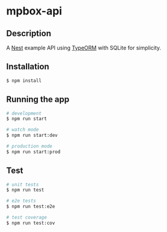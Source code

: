 
# mpbox-api

## Description
A [Nest](https://github.com/nestjs/nest) example API using [TypeORM](https://github.com/typeorm/typeorm) with SQLite for simplicity.

## Installation

```bash
$ npm install
```

## Running the app

```bash
# development
$ npm run start

# watch mode
$ npm run start:dev

# production mode
$ npm run start:prod
```

## Test

```bash
# unit tests
$ npm run test

# e2e tests
$ npm run test:e2e

# test coverage
$ npm run test:cov
```
